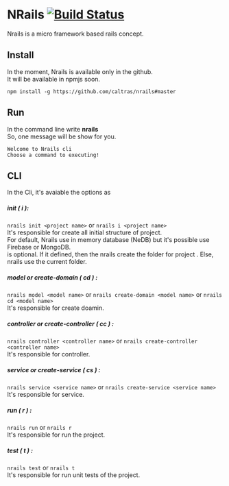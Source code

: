 # NRails [![Build Status](https://travis-ci.org/caltras/nrails.svg?branch=master)](https://travis-ci.org/caltras/nrails)
Nrails is a micro framework based rails concept.
## Install
In the moment, Nrails is available only in the github.  
It will be available in npmjs soon.

`npm install -g https://github.com/caltras/nrails#master`


## Run 
In the command line write **nrails**  
So, one message will be show for you.    

`Welcome to Nrails cli `  
`Choose a command to executing!`

## CLI

In the Cli, it's avaiable the options as  
##### init ( i ):
`nrails init <project name>` or `nrails i <project name>`  
It's responsible for create all initial structure of project.  
For default, Nrails use in memory database (NeDB) but it's possible use Firebase or MongoDB.  
**<project name>** is optional.  If it defined, then the nrails create the folder for project . Else, nrails use the current folder.  
##### model or create-domain ( cd ) :
`nrails model <model name>` or `nrails create-domain <model name>` or `nrails cd <model name>`  
It's responsible for create doamin.
##### controller or create-controller ( cc ) :
`nrails controller <controller name>` or `nrails create-controller <controller name>`  
It's responsible for controller.
##### service or create-service ( cs ) :
`nrails service <service name>` or `nrails create-service <service name>`  
It's responsible for service.
##### run ( r ) :
`nrails run`  or `nrails r`  
It's responsible for run the project.
##### test ( t ) :
`nrails test`  or `nrails t`  
It's responsible for run unit tests of the project.